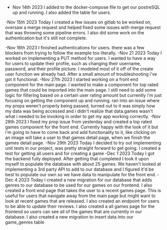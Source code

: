 - Nov 14th 2023
  I added to the docker-compose file to get our postreSQL up and running. I also added the table for users.

-Nov 15th 2023
Today I created a few issues on gitlab to be worked on, oversaw a merge request and helped fixed some issues with merge request that was throwing some pipeline errors.
I also did some work on the authentication but it's still not complete.

-Nov 16th 2023
I finished authentications for users. there was a few blockers from trying to follow the example too literally.
-Nov 21 2023
Today I worked on implementing a PUT method for users. I wanted to have a way for users to update their profile, such as changing their username, password, and their profile picture. I modeled most of it off of the create user function we already had. After a small amount of troubleshooting i've got it functional.
-Nov 27th 2023
I started working on a front end component for the main page. I wanted to make a component for top rated games that could be imported into the main page. I still need to add some logic for filtering based on a certain user rating amount but currently i'm just focusing on getting the component up and running. ran into an issue where my props weren't properly being passed, turned out to it was simply how my data was being accessed and i didn't realize that data.games wasn't what i needed to be invoking in order to get my app working correctly.
-Nov 28th 2023
I fixed my prop issue from yesterday and created a top rated games component for the front end. Currently happy with the look of it but i'm going to have to come back and add functionality to it, like clicking on an image will take a user to that games detail page, when we finish the games detail page.
-Nov 29th 2023
Today I decided to try out implementing unit tests in our project, was pretty straight forward to get going. I created a test for getting all users and for creating a game
-Dec 1 2023
Today I got the backend fully deployed. After getting that completed I took it upon myself to populate the database with about 25 games. We haven't looked at implementing a 3rd party API to add to our database and I figured it'd be best to populate our own so we have data to manipulate for the front end.
-Dec 4 2023
Today I created a new migration for our database that adds genres to our database to be used for our games on our frontend. I also created a front end page that takes the user to a recent games page. This is useful for users that navigate away from the main page but might want to look at recent games that are released. I also created an endpoint for users to be able to update their reviews. I also created a all games page for the frontend so users can see all of the games that are currently in our database. I also created a new migration to insert data into our game_genres table
